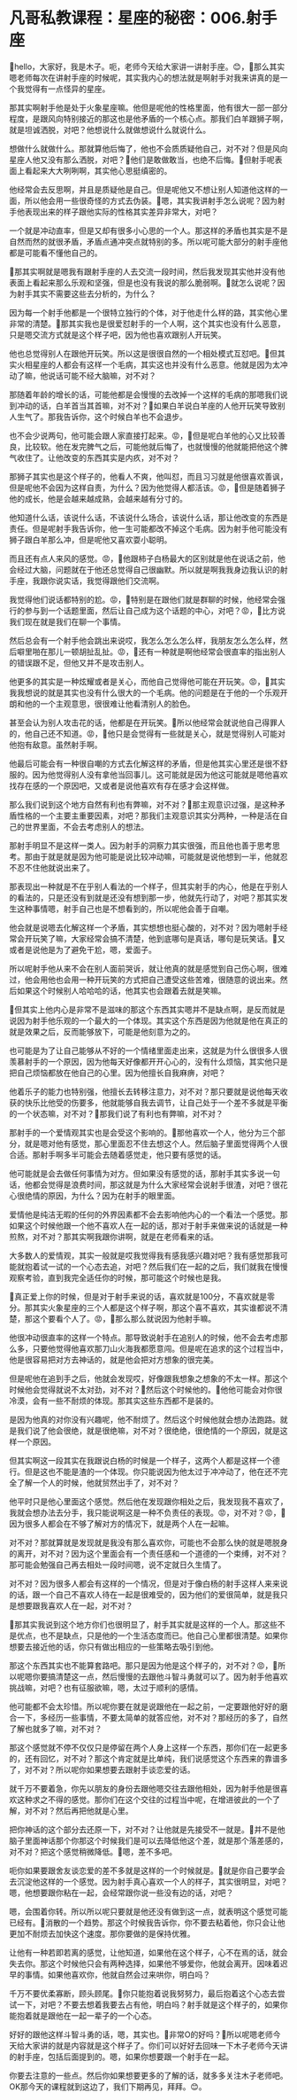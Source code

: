 # 凡哥私教课程：星座的秘密：006.射手座

🎼hello，大家好，我是木子。呃，老师今天给大家讲一讲射手座。😊，🎼那么其实嗯老师每次在讲射手座的时候呢，其实我内心的想法就是啊射手对我来讲真的是一个我觉得有一点怪异的星座。

那其实啊射手他是处于火象星座嘛。他但是呢他的性格里面，他有很大一部一部分程度，是跟风向特别接近的那这也是他矛盾的一个核心点。那我们白羊跟狮子啊，就是坦诚洒脱，对吧？他想说什么就做想说什么就说什么。

想做什么就做什么。那就算他后悔了，他也不会质质疑他自己，对不对？但是风向星座人他又没有那么洒脱，对吧？🎼他们是敢做敢当，也绝不后悔。🎼但射手呢表面上看起来大大咧咧啊，其实他心思挺缜密的。

他经常会去反思啊，并且是质疑他是自己。但是呢他又不想让别人知道他这样的一面，所以他会用一些很奇怪的方式去伪装。🎼嗯，其实我讲射手怎么说呢？因为射手他表现出来的样子跟他实际的性格其实差异非常大，对吧？

一个就是冲动直率，但是又却有很多小心思的一个人。那这样的矛盾也其实是不是自然而然的就很矛盾，矛盾点通冲突点就特别的多。所以呢可能大部分的射手座他都是可能看不懂他自己的。

🎼那其实啊就是嗯我有跟射手座的人去交流一段时间，然后我发现其实他并没有他表面上看起来那么乐观和坚强，但是也没有我说的那么脆弱啊。🎼就怎么说呢？因为射手其实不需要这些去分析的，为什么？

因为每一个射手他都是一个很特立独行的个体，对于他走什么样的路，其实他心里非常的清楚。🎼那其实我也是很爱怼射手的一个人啊，这个其实也没有什么恶意，只是嗯交流方式就是这个样子吧，因为他也喜欢跟别人开玩笑。

他也总觉得别人在跟他开玩笑。所以这是很很自然的一个相处模式互怼吧。🎼但其实火相星座的人都会有这样一个毛病，其实这也并没有什么恶意。他就是因为太冲动了嘛，他说话可能不经大脑嘛，对不对？

那随着年龄的增长的话，可能他都是会慢慢的去改掉一个这样的毛病的那嗯我们说到冲动的话，白羊首当其首嘛，对不对？🎼如果白羊说白羊座的人他开玩笑导致别人生气了。那我告诉你，这个时候白羊也不会退步。

也不会少说两句，他可能会跟人家直接打起来。😡，🎼但是呢白羊他的心又比较善良，比较软。他在发完脾气之后，可能他就后悔了，也就慢慢的他就能把他这个脾气收住了。让他改变的东西其实是内疚，对不对？

那狮子其实也是这个样子的，他看人不爽，他叫怼，而且习习就是他很喜欢善讽，但是呢他不会因为这样自责，为什么？因为他觉得人都活该。😡，🎼但是随着狮子他的成长，他是会越来越成熟，会越来越有分寸的。

他知道什么话，该说什么话，不该说什么场合，该说什么话，那让他改变的东西是责任。但是呢射手我告诉你，他一生可能都改不掉这个毛病。因为射手他可能没有狮子跟白羊那么冲，但是呢他又喜欢耍小聪明。

而且还有点人来风的感觉。😡，🎼他跟柿子白杨最大的区别就是他在说话之前，他会经过大脑，问题就在于他还总觉得自己很幽默。所以就是啊我我身边我认识的射手座，我跟你说实话，我觉得跟他们交流啊。

我觉得他们说话都特别的尬。😡，🎼特别是在跟他们就是群聊的时候，他经常会强行的参与到一个话题里面，然后让自己成为这个话题的中心，对吧？😡，🎼比方说我们现在就是我们在聊一个事情。

然后总会有一个射手他会跳出来说哎，我怎么怎么怎么样，我朋友怎么怎么样，然后噼里啪在那儿一顿胡扯乱扯。😡，🎼还有一种就是啊他经常会很直率的指出别人的错误跟不足，但他又并不是攻击别人。

他更多的其实是一种炫耀或者是关心，而他自己觉得他可能在开玩笑。😡，🎼其实我我想说的就是其实也没有什么很大的一个毛病。他的问题是在于他的一个乐观开朗和他的一个主观意思，很很难让他看清别人的脸色。

甚至会认为别人攻击花的话，他都是在开玩笑。🎼所以他经常会就说他自己得罪人的，他自己还不知道。😡，🎼他只是会觉得有一些就是关心，就是觉得别人可能对他抱有敌意。虽然射手啊。

他最后可能会有一种很自嘲的方式去化解这样的矛盾，但是他其实心里还是很不舒服的。因为他觉得别人没有拿他当回事儿。这可能就是因为他这可能就是嗯他喜欢找存在感的一个原因吧，又或者是说他喜欢有存在感才会这样做。

那么我们说到这个地方自然有利也有弊嘛，对不对？🎼那主观意识过强，是这种矛盾性格的一个主要主重要因素，对吧？那我们主观意识其实分两种，一种是活在自己的世界里面，不会去考虑别人的想法。

那射手明显不是这样一类人。因为射手的洞察力其实很强，而且他也善于思考思考。那由于就是就是因为他可能是说比较冲动嘛，可能就是说他想到一半，他就忍不忍不住他就说出来了。

那表现出一种就是不在乎别人看法的一个样子，但其实射手的内心，他是在乎别人的看法的，只是还没有到就是还没有想到那一步，他就先行动了，对吧？那其实发生这种事情嗯，射手自己也是不想看到的，所以呢他会善于自嘲。

他会就是说嗯去化解这样一个矛盾，其实想想也挺心酸的，对不对？因为嗯射手经常会开玩笑了嘛，大家经常会搞不清楚，他到底哪句是真话，哪句是玩笑话。🎼又或者是说他是为了避免干尬，嗯，爱面子。

所以呢射手他从来不会在别人面前哭诉，就让他真的就是感觉到自己伤心啊，很难过，他会用他也会用一种开玩笑的方式把自己遭受这些苦难，很随意的说出来。然后如果这个时候别人哈哈哈的话，他其实也会跟着去就是笑嘛。

🎼但其实上他内心是非常不是滋味的那这个东西其实嗯并不是缺点啊，是反而就是说因为射手他乐观的一个最大的一个体现。其实这个东西是因为他就是他在真正的就是效果之后，反而能够放下，可能是他刻意为之的。

也可能是为了让自己能够从不好的一个情绪里面走出来，这就是为什么很很多人很羡慕射手的一个原因，因为他每天好像都开开心心的，没有什么烦恼，其实他只是把自己烦恼都放在他自己的心里。因为他擅长自我麻痹，对吧？

他着乐子的能力也特别强，他擅长去转移注意力，对不对？那只要就是说他每天收获的快乐比他受的伤要多，他就能够自我去调节，让自己处于一个差不多就是平衡的一个状态嘛，对不对？🎼那我们说了有利也有弊嘛，对不对？

那射手的一个爱情观其实也是会受这个影响的。🎼那他喜欢一个人，他分为三个部分，就是嗯对他有感觉，那心里面忍不住去想这个人。然后脑子里面觉得两个人很合适。那射手啊多半可能会去随着感觉走，他只要有感觉的话。

他可能就是会去做任何事情为对方。但如果没有感觉的话，那射手其实多说一句话，他都会觉得是浪费时间，那这就是为什么大家经常会说射手很渣，对吧？很花心很绝情的原因，为什么？因为在射手的眼里面。

爱情他是纯洁无暇的任何的外界因素都不会去影响他内心的一个看法一个感觉。那如果这个时候他跟一个他不喜欢人在一起的话，那对于射手来做来说的话就是一种煎熬，对不对？那其实啊我跟你讲啊，就是在老师看来的话。

大多数人的爱情观，其实一般就是哎我觉得我有感我感兴趣对吧？我有感觉那我可能就抱着试一试的一个心态去追，对吧？然后我们在一起的之后，我们就我在慢慢观察考验，直到我完全适任你的时候，那可能这个时候也是我。

🎼真正爱上你的时候，但是对于射手来说的话，喜欢就是100分，不喜欢就是零分。那其实火象星座的三个人都是这个样子啊，那这个喜不喜欢，其实谁都说不清楚，那这个要看个人了。😡，🎼那么那么就说因为他射手嘛。

他很冲动很直率的这样一个特点。那导致说射手在追别人的时候，他不会去考虑那么多，只要他觉得他喜欢那刀山火海我都愿意闯。但是呢在追求的这个过程当中，他是很容易把对方去神话的，就是他会把对方想象的很完美。

但是呢他在追到手之后，他就会发现哎，好像跟我想象之想象的不太一样。那这个时候他会觉得就说不太对劲，对不对？🎼然后这个时候他的。🎼他他可能会对你很冷漠，会有一些不耐烦的体现。那其实这些东西都不是装的。

是因为他真的对你没有兴趣呢，他不耐烦了。然后这个时候他就会想办法跑路。就是我们说了他会很绝，就是很绝嘛，对不对？很绝绝，很绝情的一个原因，就是这样一个原因。

但其实啊这一段其实在我跟说白杨的时候是一个样子，这两个人都是这样一个德行。但是这也不能是渣的一个体现。你只能说因为他太过于冲冲动了，他在还不完全了解一个人的时候，他就贸然出手了，对不对？

他平时只是他心里面这个感觉。然后他在发现跟你相处之后，我发现我不喜欢了，我就会想办法去分手，我只能说啊这是一种不负责任的表现。😡，对不对？😡，🎼因为很多人都会在不够了解对方的情况下，就是两个人在一起嘛。

对不对？那就算就是发现就是我没有那么喜欢你，可能也不会那么快的就是嗯脱身的离开，对不对？因为这个里面会有一个责任感和一个道德的一个束缚，对不对？那可能会勉强自己再去相处一段时间嗯，说不定就日久生情了。

对不对？因为很多人都会有这样的一个情况，但是对于像白杨的射手这样人来来说的话，跟一个自己不喜欢人待在一起是很难受的，因为他们的爱很简单，就是我只是想要跟我喜欢人在一起，对不对？

🎼那其实我说到这个地方你们也很明显了，射手其实就是这样的一个人。那这些不是优点，也不是缺点，只是他的一个生活态度而已。他自己心里都很清楚。如果你想要去接近他的话，你只有做出相应的一些策略去吸引到他。

那这个东西其实也不能算套路吧。那只是因为他是这个样子的，对不对？😡，🎼所以呢嗯你要搞清楚这一点，然后慢慢的去跟他斗智斗勇就可以了。因为射手他喜欢挑战嘛，对吧？也有征服欲嘛，嗯，太过于顺利的感情。

他可能都不会太珍惜。所以呢你要在就是说跟他在一起之前，一定要跟他好好的磨合一下，多经历一些事情，不要太简单的就答应他，对不对？那经历的多了，自然了解也就多了嘛，对不对？

那这个感觉就不停不仅仅只是停留在两个人身上这样一个东西，那你们在一起更多的，还有回忆，对不对？那这个肯定就是比单纯，我们说感觉这个东西来的靠谱多了，对不对？所以呢你如果想要去跟射手谈恋爱的话。

就千万不要着急，你先以朋友的身份去跟他嗯交往去跟他相处，因为射手他是很喜欢这种求之不得的感觉。那你们在这个交往的过程当中呢，在增进彼此的一个了解，对不对？然后再把他就是心里。

把你神话的这个部分去还原一下，对不对？让他就是先接受不一就是。🎼并不是他脑子里面神话那个你那这个时候我们是可以去降低他这个差，就是那个落差感的，对不对？把这个感觉稍微降低。🎼嗯，差不多吧。

呃你如果要跟舍友谈恋爱的差不多就是这样的一个时候就是。🎼就是你自己要学会去沉淀他这样的一个感觉。因为射手真心喜欢一个人的样子，其实很明显，对吧？嗯，他想要跟你粘在一起，会经常跟你说一些没有边的话，对吧？

嗯，会围着你转。所以所以呢只要就是他还没有做到这一点，就表明这个感觉可能已经有。🎼消散的一个趋势。那这个时候我告诉你，你不要去粘着他，你只会让他更加不耐烦去加快这个速度。那你要做的是保持优雅。

让他有一种若即若离的感觉，让他知道，如果他在这个样子，心不在焉的话，就会失去你。那这个时候他只会有两种选择，如果他不够爱你，他就会离开。因味着迟早的事情。如果他喜欢你，他就自然会过来哄你，明白吗？

千万不要优柔寡断，顾头顾尾。🎼你只能抱着说我努努力，最后抱着这个心态去尝试一下，对吧？不要去想着我要去占有他，明白吗？射手就是这个样子的，如果你能抱着就是跟他在一起一辈子的一个心态。

好好的跟他这样斗智斗勇的话，嗯，其实也。🎼非常O的好吗？🎼所以呢嗯老师今天给大家讲的就是内容就是这个样子了。你们可以好好去回味一下木子老师今天讲的射手座，包括后面提到的。嗯，如果你想要跟一个射手在一起。

你要去注意的一些点。然后你如果想要更多的了解的话，就多多关注木子老师吧。OK那今天的课程就到这边了，我们下期再见，拜拜。😊。

